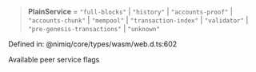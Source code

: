 > **PlainService** = `"full-blocks"` \| `"history"` \| `"accounts-proof"` \| `"accounts-chunk"` \| `"mempool"` \| `"transaction-index"` \| `"validator"` \| `"pre-genesis-transactions"` \| `"unknown"`

Defined in: @nimiq/core/types/wasm/web.d.ts:602

Available peer service flags
